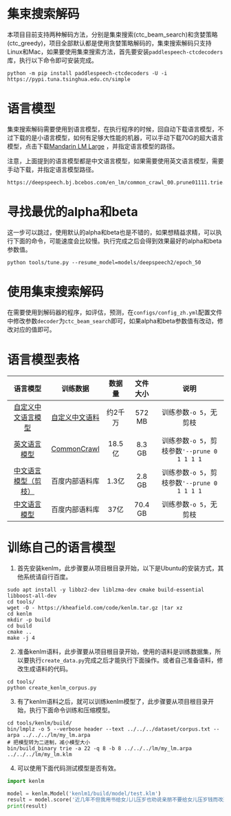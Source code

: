 # 集束搜索解码

本项目目前支持两种解码方法，分别是集束搜索(ctc_beam_search)和贪婪策略(ctc_greedy)，项目全部默认都是使用贪婪策略解码的，集束搜索解码只支持Linux和Mac，如果要使用集束搜索方法，首先要安装`paddlespeech-ctcdecoders`库，执行以下命令即可安装完成。
```shell
python -m pip install paddlespeech-ctcdecoders -U -i https://pypi.tuna.tsinghua.edu.cn/simple
```

# 语言模型

集束搜索解码需要使用到语言模型，在执行程序的时候，回自动下载语言模型，不过下载的是小语言模型，如何有足够大性能的机器，可以手动下载70G的超大语言模型，点击下载[Mandarin LM Large](https://deepspeech.bj.bcebos.com/zh_lm/zhidao_giga.klm) ，并指定语言模型的路径。

注意，上面提到的语言模型都是中文语言模型，如果需要使用英文语言模型，需要手动下载，并指定语言模型路径。
```shell
https://deepspeech.bj.bcebos.com/en_lm/common_crawl_00.prune01111.trie.klm
```

# 寻找最优的alpha和beta

这一步可以跳过，使用默认的alpha和beta也是不错的，如果想精益求精，可以执行下面的命令，可能速度会比较慢。执行完成之后会得到效果最好的alpha和beta参数值。
```shell
python tools/tune.py --resume_model=models/deepspeech2/epoch_50
```

# 使用集束搜索解码

在需要使用到解码器的程序，如评估，预测，在`configs/config_zh.yml`配置文件中修改参数`decoder`为`ctc_beam_search`即可，如果alpha和beta参数值有改动，修改对应的值即可。



# 语言模型表格

|                                          语言模型                                          |                                                      训练数据                                                       |  数据量  |  文件大小   |                 说明                  |
|:--------------------------------------------------------------------------------------:|:---------------------------------------------------------------------------------------------------------------:|:-----:|:-------:|:-----------------------------------:|
|         [自定义中文语言模型](https://pan.baidu.com/s/1vdQsqnoKHO9jdFU_1If49g?pwd=ea09)          |                       [自定义中文语料](https://download.csdn.net/download/qq_33200967/87002687)                        | 约2千万  | 572 MB  |           训练参数`-o 5`，无剪枝            |
|  [英文语言模型](https://deepspeech.bj.bcebos.com/en_lm/common_crawl_00.prune01111.trie.klm)  | [CommonCrawl](http://web-language-models.s3-website-us-east-1.amazonaws.com/ngrams/en/deduped/en.00.deduped.xz) | 18.5亿 | 8.3 GB  | 训练参数`-o 5`，剪枝参数`'--prune 0 1 1 1 1` |
| [中文语言模型（剪枝）](https://deepspeech.bj.bcebos.com/zh_lm/zh_giga.no_cna_cmn.prune01244.klm) |                                                     百度内部语料库                                                     | 1.3亿  | 2.8 GB  | 训练参数`-o 5`，剪枝参数`'--prune 0 1 1 1 1` |                                     |
|            [中文语言模型](https://deepspeech.bj.bcebos.com/zh_lm/zhidao_giga.klm)            |                                                     百度内部语料库                                                     |  37亿  | 70.4 GB |           训练参数`-o 5`，无剪枝            |                                     


# 训练自己的语言模型

1. 首先安装kenlm，此步骤要从项目根目录开始，以下是Ubuntu的安装方式，其他系统请自行百度。
```shell
sudo apt install -y libbz2-dev liblzma-dev cmake build-essential libboost-all-dev
cd tools/
wget -O - https://kheafield.com/code/kenlm.tar.gz |tar xz
cd kenlm
mkdir -p build
cd build
cmake ..
make -j 4
```

2. 准备kenlm语料，此步骤要从项目根目录开始，使用的语料是训练数据集，所以要执行`create_data.py`完成之后才能执行下面操作。或者自己准备语料，修改生成语料的代码。

```shell
cd tools/
python create_kenlm_corpus.py
```

3. 有了kenlm语料之后，就可以训练kenlm模型了，此步骤要从项目根目录开始，执行下面命令训练和压缩模型。
```shell
cd tools/kenlm/build/ 
bin/lmplz -o 5 --verbose header --text ../../../dataset/corpus.txt --arpa ../../../lm/my_lm.arpa
# 把模型转为二进制，减小模型大小
bin/build_binary trie -a 22 -q 8 -b 8 ../../../lm/my_lm.arpa ../../../lm/my_lm.klm
```

4. 可以使用下面代码测试模型是否有效。
```python
import kenlm

model = kenlm.Model('kenlm1/build/model/test.klm')
result = model.score('近几年不但我用书给女儿儿压岁也劝说亲朋不要给女儿压岁钱而改送压岁书', bos=True, eos=True)
print(result)
```